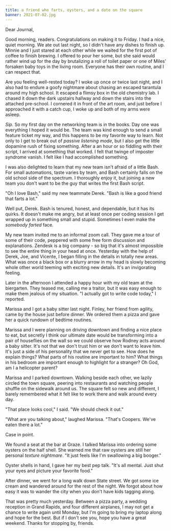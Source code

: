 ```yaml
---
title: a friend who farts, oysters, and a date on the square
banner: 2021-07-02.jpg
---
```


Dear Journal,

Good morning, readers.  Congratulations on making it to Friday.  I had
a nice, quiet morning.  We ate out last night, so I didn't have any
dishes to finish up.  Minnie and I just stared at each other while we
waited for the first pot of coffee to finish brewing.  I offered to
pour her some, but she said would rather wind up for the day by
brutalizing a roll of toilet paper or one of Miles' forsaken baby toys
in the living room.  Everyone has their own routine, and I can respect
that.

Are you feeling well-rested today?  I woke up once or twice last
night, and I also had to endure a goofy nightmare about chasing an
escaped tarantula around my high school.  It escaped a flimsy box in
the old chemistry lab.  I chased it down the dark upstairs hallway and
down the stairs into the attached pre-school.  I cornered it in front
of the art room, and just before I approached it with a catch cup, I
woke up and both of my arms were asleep.

_Sip_.  So my first day on the networking team is in the books.  Day
one was everything I hoped it would be.  The team was kind enough to
send a small feature ticket my way, and this happens to be my favorite
way to learn.  Not only to I get to break out of _passive listening
mode_, but I also get the little dopamine rush of fixing something.
After a an hour or so fiddling with their script, I arrived at
something that worked.  I felt that twinge of imposter syndrome
vanish.  I felt like I had accomplished something.

I was also delighted to learn that my new team isn't afraid of a
little Bash.  For small automations, taste varies by team, and Bash
certainly falls on the old school side of the spectrum.  I thoroughly
enjoy it, but joining a new team you don't want to be the guy that
writes the first Bash script.

"Oh I love Bash," said my new teammate Derek.  "Bash is like a good
friend that farts a lot."

Well put, Derek.  Bash is tenured, honest, and dependable, but it has
its quirks.  It doesn't make me angry, but at least once per coding
session I get wrapped up in something small and stupid.  Sometimes I
even make the _somebody farted_ face.

My new team invited me to an informal zoom call.  They gave me a tour
of some of their code, peppered with some free form discussion and
explanations.  Zendesk is a big company - so big that it's almost
impossible to see the entire thing in your head at once.  Yesterday
with the help of Derek, Joe, and Vicente, I began filling in the
details in totally new areas.  What was once a black box or a blurry
arrow in my head is slowly becoming whole other world teeming with
exciting new details.  It's an invigorating feeling.

Later in the afternoon I attended a happy hour with my old team at the
biergarten.  They teased me, calling me a traitor, but it was easy
enough to make them jealous of my situation.  "I actually got to write
code today," I reported.

Marissa and I got a baby sitter last night.  Finley, her friend from
agility, came by the house just before dinner.  We ordered them a
pizza and gave her a quick rundown of bedtime routines.

Marissa and I were planning on driving downtown and finding a nice
place to eat, but secretly I think our ultimate date would be
transforming into a pair of houseflies on the wall so we could observe
how Rodney acts around a baby sitter.  It's not that we don't trust
him or we don't want to leave him.  It's just a side of his
personality that we never get to see.  How does he explain things?
What parts of his routine are important to him?  What things in his
bedroom are important enough to highlight for a stranger?  Oh God, am
I a helicopter parent?

Marissa and I parked downtown.  Walking beside each other, we lazily
circled the town square, peering into restaurants and watching people
shuffle on the sidewalk around us.  The square felt so new and
different, I barely remembered what it felt like to work there and
walk around every day.

"That place looks cool," I said.  "We should check it out."

"What are you talking about," laughed Marissa. "That's Coopers.  We've
eaten there a lot."

Case in point.

We found a seat at the bar at Graze.  I talked Marissa into ordering
some oysters on the half shell.  She warned me that raw oysters are
still her personal _texture nightmare_.  "It just feels like I'm
swallowing a big booger."

Oyster shells in hand, I gave her my best pep talk.  "It's all mental.
Just shut your eyes and picture your favorite food."

After dinner, we went for a long walk down State street.  We got some
ice cream and wandered around for the rest of the night.  We forgot
about how easy it was to wander the city when you don't have kids
tagging along.

That was pretty much yesterday.  Between a pizza party, a wedding
reception in Grand Rapids, and four different airplanes, I may not get
a chance to write again until Monday, but I'm going to bring my laptop
along and hope for the best.  But if I don't see you, hope you have a
great weekend.  Thanks for stopping by, friends.
